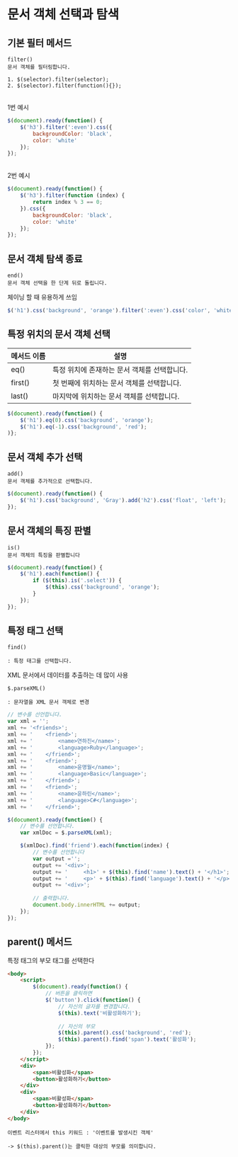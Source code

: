 # 문서 객체 선택과 탐색

## 기본 필터 메서드

```
filter()
문서 객체를 필터링합니다.
```

```
1. $(selector).filter(selector);
2. $(selector).filter(function(){});
```

 <br>
1번 예시

```javascript
$(document).ready(function() {
	$('h3').filter(':even').css({
		backgroundColor: 'black',
		color: 'white'
	});
});
```

<br>
2번 예시

```javascript
$(document).ready(function() {
	$('h3').filter(function (index) {
		return index % 3 == 0;
	}).css({
		backgroundColor: 'black',
		color: 'white'
	});
});
```

## 문서 객체 탐색 종료

```
end()
문서 객체 선택을 한 단계 뒤로 돌립니다.
```
체이닝 할 때 유용하게 쓰임
```javascript
$('h1').css('background', 'orange').filter(':even').css('color', 'white').end().filter(':odd').css('color', 'red');
```

## 특정 위치의 문서 객체 선택
| 메서드 이름 | 설명 |
|--|--|
| eq() | 특정 위치에 존재하는 문서 객체를 선택합니다. |
| first() | 첫 번째에 위치하는 문서 객체를 선택합니다. |
| last() | 마지막에 위치하는 문서 객체를 선택합니다. |

```javascript
$(document).ready(function() {
	$('h1').eq(0).css('background', 'orange');
	$('h1').eq(-1).css('background', 'red');
)};
```

## 문서 객체 추가 선택

```
add()
문서 객체를 추가적으로 선택합니다.
```

```javascript
$(document).ready(function() {
	$('h1').css('background', 'Gray').add('h2').css('float', 'left');
});
```

## 문서 객체의 특징 판별

```
is()
문서 객체의 특징을 판별합니다
```

```javascript
$(document).ready(function() {
	$('h1').each(function() {
		if ($(this).is('.select')) {
			$(this).css('background', 'orange');
		}
	});
});
```

## 특정 태그 선택

```
find()

: 특정 태그를 선택합니다.
```

XML 문서에서 데이터를 추출하는 데 많이 사용

```
$.parseXML()

: 문자열을 XML 문서 객체로 변경
```

```javascript
// 변수를 선언합니다.
var xml = '';
xml += '<friends>';
xml += '	<friend>';
xml += '		<name>연하진</name>';
xml += '		<language>Ruby</language>';
xml += '	</friend>';
xml += '	<friend>';
xml += '		<name>윤명월</name>';
xml += '		<language>Basic</language>';
xml += '	</friend>';
xml += '	<friend>';
xml += '		<name>윤하린</name>';
xml += '		<language>C#</language>';
xml += '	</friend>';

$(document).ready(function() {
	// 변수를 선언합니다.
	var xmlDoc = $.parseXML(xml);

	$(xmlDoc).find('friend').each(function(index) {
		// 변수를 선언합니다
		var output ='';
		output += '<div>';
		output += '		<h1>' + $(this).find('name').text() + '</h1>';
		output += '		<p>' + $(this).find('language').text() + '</p>';
		output += '<div>';		
		
		// 출력합니다.
		document.body.innerHTML += output;
	});
});
```


## parent() 메서드

특정 태그의 부모 태그를 선택한다

```html
<body>
	<script>
		$(document).ready(function() {
			// 버튼을 클릭하면
			$('button').click(function() {
				// 자신의 글자를 변경합니다.
				$(this).text('비활성화하기');
				
				// 자신의 부모
				$(this).parent().css('background', 'red');
				$(this).parent().find('span').text('활성화');
			});
		});
	</script>
	<div>
		<span>비활성화</span>
		<button>활성화하기</button>
	</div>
	<div>
		<span>비활성화</span>
		<button>활성화하기</button>
	</div>
</body>
```

```
이벤트 리스터에서 this 키워드 : '이벤트를 발생시킨 객체'

-> $(this).parent()는 클릭한 대상의 부모를 의미합니다.
```
